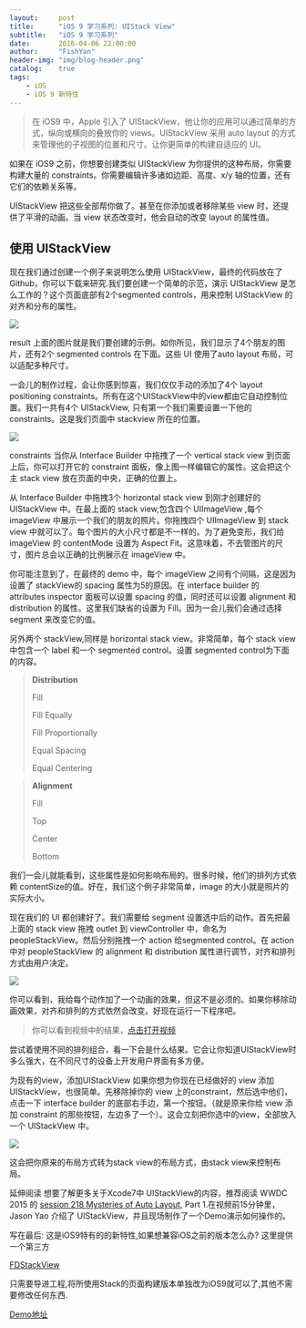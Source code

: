 ```yaml
---
layout:     post
title:      "iOS 9 学习系列: UIStack View"
subtitle:   "iOS 9 学习系列"
date:       2016-04-06 22:00:00
author:     "FishYan"
header-img: "img/blog-header.png"
catalog:    true
tags:
    - iOS
    - iOS 9 新特性
---
```


> 在 iOS9 中，Apple 引入了 UIStackView，他让你的应用可以通过简单的方式，纵向或横向的叠放你的 views。UIStackView 采用 auto layout 的方式来管理他的子视图的位置和尺寸。让你更简单的构建自适应的 UI。

如果在 iOS9 之前，你想要创建类似 UIStackView 为你提供的这种布局，你需要构建大量的 constraints。你需要编辑许多诸如边距、高度、x/y 轴的位置，还有它们的依赖关系等。

UIStackView 把这些全部帮你做了。甚至在你添加或者移除某些 view 时，还提供了平滑的动画。当 view 状态改变时，他会自动的改变 layout 的属性值。

## 使用 UIStackView

现在我们通过创建一个例子来说明怎么使用 UIStackView，最终的代码放在了 Github，你可以下载来研究.我们要创建一个简单的示范，演示 UIStackView 是怎么工作的？这个页面底部有2个segmented controls，用来控制 UIStackView 的对齐和分布的属性。

![](http://upload-images.jianshu.io/upload_images/28255-72dbb18fec9aad08.png?imageMogr2/auto-orient/strip%7CimageView2/2/w/1240/q/100)


result
上面的图片就是我们要创建的示例。如你所见，我们显示了4个朋友的图片，还有2个 segmented controls 在下面。这些 UI 使用了auto layout 布局，可以适配多种尺寸。

一会儿的制作过程，会让你感到惊喜，我们仅仅手动的添加了4个 layout positioning constraints。所有在这个UIStackView中的view都由它自动控制位置。我们一共有4个 UIStackView, 只有第一个我们需要设置一下他的 constraints。这是我们页面中 stackview 所在的位置。


![](http://upload-images.jianshu.io/upload_images/28255-f1dcba9db7f7917c.png?imageMogr2/auto-orient/strip%7CimageView2/2/w/1240/q/100)



constraints
当你从 Interface Builder 中拖拽了一个 vertical stack view 到页面上后，你可以打开它的 constraint 面板，像上图一样编辑它的属性。这会把这个主 stack view 放在页面的中央，正确的位置上。

从 Interface Builder 中拖拽3个 horizontal stack view 到刚才创建好的 UIStackView 中。在最上面的 stack view,包含四个 UIImageView ,每个 imageView 中展示一个我们的朋友的照片。你拖拽四个 UIImageView 到 stack view 中就可以了。每个图片的大小尺寸都是不一样的。为了避免变形，我们给 imageView 的 contentMode 设置为 Aspect Fit。这意味着，不去管图片的尺寸，图片总会以正确的比例展示在 imageView 中。

你可能注意到了，在最终的 demo 中，每个 imageView 之间有个间隔，这是因为设置了 stackView的 spacing 属性为5的原因。在 interface builder 的 attributes inspector 面板可以设置 spacing 的值，同时还可以设置 alignment 和 distribution 的属性。这里我们缺省的设置为 Fill。因为一会儿我们会通过选择 segment 来改变它的值。

另外两个 stackView,同样是 horizontal stack view。非常简单，每个 stack view 中包含一个 label 和一个 segmented control。设置 segmented control为下面的内容。


>**Distribution**
>
>Fill
>
> Fill Equally
>
>Fill Proportionally
>
>Equal Spacing
>
>Equal Centering

>**Alignment**
>
>Fill
>
>Top
>
>Center
>
>Bottom

我们一会儿就能看到，这些属性是如何影响布局的。很多时候，他们的排列方式依赖 contentSize的值。好在，我们这个例子非常简单，image 的大小就是照片的实际大小。

现在我们的 UI 都创建好了。我们需要给 segment 设置选中后的动作。首先把最上面的 stack view 拖拽 outlet 到 viewController 中，命名为 peopleStackView。然后分别拖拽一个 action 给segmented control。在 action 中对 peopleStackView 的 alignment 和 distribution 属性进行调节，对齐和排列方式由用户决定。

![](http://upload-images.jianshu.io/upload_images/28255-bb02e939e9ad2e25.png?imageMogr2/auto-orient/strip%7CimageView2/2/w/1240/q/100)

你可以看到，我给每个动作加了一个动画的效果，但这不是必须的。如果你移除动画效果，对齐和排列的方式依然会改变。好现在运行一下程序吧。

>你可以看到视频中的结果，[点击打开视频](http://www.tudou.com/programs/view/kaUIlAQNu4g/)

尝试着使用不同的排列组合，看一下会是什么结果。它会让你知道UIStackView时多么强大，在不同尺寸的设备上开发用户界面有多方便。

为现有的view，添加UIStackView
如果你想为你现在已经做好的 view 添加 UIStackView，也很简单。先移除掉你的 view 上的constraint，然后选中他们，点击一下 interface builder 的底部右手边，第一个按钮。（就是原来你给 view 添加 constraint 的那些按钮，左边多了一个）。这会立刻把你选中的view，全部放入一个 UIStackView 中。

![](http://upload-images.jianshu.io/upload_images/28255-a5fe77b6835ea7c2.png?imageMogr2/auto-orient/strip%7CimageView2/2/w/1240/q/100)

这会把你原来的布局方式转为stack view的布局方式，由stack view来控制布局。

延伸阅读
想要了解更多关于Xcode7中 UIStackView的内容，推荐阅读 WWDC 2015 的 [session 218 Mysteries of Auto Layout](https://developer.apple.com/videos/wwdc/2015/?id=218), Part 1.在视频前15分钟里，Jason Yao 介绍了 UIStackView，并且现场制作了一个Demo演示如何操作的。



写在最后: 这是iOS9特有的的新特性,如果想兼容iOS之前的版本怎么办? 这里提供一个第三方

[FDStackView](https://github.com/forkingdog/FDStackView)

只需要导进工程,将所使用Stack的页面构建版本单独改为iOS9就可以了,其他不需要修改任何东西.

[Demo地址](https://github.com/fish-yan/UIStackView) 

